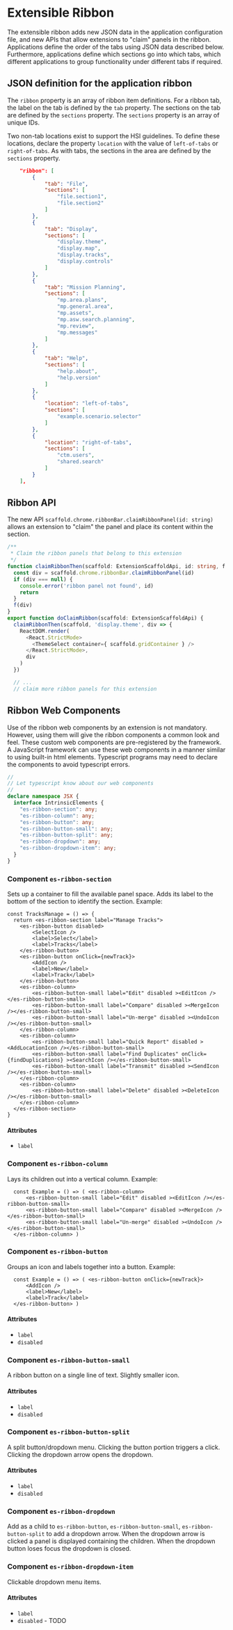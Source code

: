 # Extensible Ribbon

The extensible ribbon adds new JSON data in the application configuration file,
and new APIs that allow extensions to "claim" panels in the ribbon.
Applications define the order of the tabs using JSON data described below.
Furthermore, applications define which sections go into which tabs, which different
applications to group functionality under different tabs if required.

## JSON definition for the application ribbon

The `ribbon` property is an array of ribbon item definitions.
For a ribbon tab, the label on the tab is defined by the `tab` property.
The sections on the tab are defined by the `sections` property. 
The `sections` property is an array of unique IDs.

Two non-tab locations exist to support the HSI guidelines.
To define these locations, declare the property `location`
with the value of `left-of-tabs` or `right-of-tabs`.
As with tabs, the sections in the area are defined by the `sections` property. 

```json
    "ribbon": [
        {
            "tab": "File",
            "sections": [
                "file.section1",
                "file.section2"
            ]
        },
        {
            "tab": "Display",
            "sections": [
                "display.theme",
                "display.map",
                "display.tracks",
                "display.controls"
            ]
        },
        { 
            "tab": "Mission Planning", 
            "sections": [
                "mp.area.plans",
                "mp.general.area",
                "mp.assets",
                "mp.asw.search.planning",
                "mp.review",
                "mp.messages"
            ]
        },
        {
            "tab": "Help",
            "sections": [
                "help.about",
                "help.version"
            ]
        },
        {
            "location": "left-of-tabs",
            "sections": [
                "example.scenario.selector"
            ]
        },
        {
            "location": "right-of-tabs",
            "sections": [
                "ctm.users",
                "shared.search"
            ]
        }
    ],
```

## Ribbon API

The new API `scaffold.chrome.ribbonBar.claimRibbonPanel(id: string)` allows an extension to "claim" the panel 
and place its content within the section.

```ts
/**
 * Claim the ribbon panels that belong to this extension
 */
function claimRibbonThen(scaffold: ExtensionScaffoldApi, id: string, f: (div: HTMLDivElement) => void) {
  const div = scaffold.chrome.ribbonBar.claimRibbonPanel(id)
  if (div === null) {
    console.error('ribbon panel not found', id)
    return
  }
  f(div)
}
export function doClaimRibbon(scaffold: ExtensionScaffoldApi) {
  claimRibbonThen(scaffold, 'display.theme', div => {
    ReactDOM.render(
      <React.StrictMode>
        <ThemeSelect container={ scaffold.gridContainer } />
      </React.StrictMode>,
      div
    )
  })

  // ...
  // claim more ribbon panels for this extension

```

## Ribbon Web Components

Use of the ribbon web components by an extension is not mandatory.
However, using them will give the ribbon components a common look and feel.
These custom web components are pre-registered by the framework.
A JavaScript framework can use these web components in a manner similar to using built-in html elements.
Typescript programs may need to declare the components to avoid typescript errors.

```ts
//
// Let typescript know about our web components
//
declare namespace JSX {
  interface IntrinsicElements {
    "es-ribbon-section": any;
    "es-ribbon-column": any;
    "es-ribbon-button": any;
    "es-ribbon-button-small": any;
    "es-ribbon-button-split": any;
    "es-ribbon-dropdown": any;
    "es-ribbon-dropdown-item": any;
  }
}
```

### Component `es-ribbon-section`

Sets up a container to fill the available panel space.
Adds its label to the bottom of the section to identify the section.
Example:
```tsx
const TracksManage = () => {
  return <es-ribbon-section label="Manage Tracks">
    <es-ribbon-button disabled>
        <SelectIcon />
        <label>Select</label>
        <label>Tracks</label>
    </es-ribbon-button>
    <es-ribbon-button onClick={newTrack}>
        <AddIcon />
        <label>New</label>
        <label>Track</label>
    </es-ribbon-button>
    <es-ribbon-column>
        <es-ribbon-button-small label="Edit" disabled ><EditIcon /></es-ribbon-button-small>
        <es-ribbon-button-small label="Compare" disabled ><MergeIcon /></es-ribbon-button-small>
        <es-ribbon-button-small label="Un-merge" disabled ><UndoIcon /></es-ribbon-button-small>
    </es-ribbon-column>
    <es-ribbon-column>
        <es-ribbon-button-small label="Quick Report" disabled ><AddLocationIcon /></es-ribbon-button-small>
        <es-ribbon-button-small label="Find Duplicates" onClick={findDuplications} ><SearchIcon /></es-ribbon-button-small>
        <es-ribbon-button-small label="Transmit" disabled ><SendIcon /></es-ribbon-button-small>
    </es-ribbon-column>
    <es-ribbon-column>
        <es-ribbon-button-small label="Delete" disabled ><DeleteIcon /></es-ribbon-button-small>
    </es-ribbon-column>
  </es-ribbon-section>
}
```

#### Attributes

* `label`

### Component `es-ribbon-column`

Lays its children out into a vertical column. Example:
```tsx
  const Example = () => ( <es-ribbon-column>
      <es-ribbon-button-small label="Edit" disabled ><EditIcon /></es-ribbon-button-small>
      <es-ribbon-button-small label="Compare" disabled ><MergeIcon /></es-ribbon-button-small>
      <es-ribbon-button-small label="Un-merge" disabled ><UndoIcon /></es-ribbon-button-small>
  </es-ribbon-column> )

```

### Component `es-ribbon-button`

Groups an icon and labels together into a button. Example:

```tsx
  const Example = () => ( <es-ribbon-button onClick={newTrack}>
      <AddIcon />
      <label>New</label>
      <label>Track</label>
  </es-ribbon-button> )
```
#### Attributes

* `label`
* `disabled` 

### Component `es-ribbon-button-small`

A ribbon button on a single line of text.
Slightly smaller icon.

#### Attributes

* `label`
* `disabled` 

### Component `es-ribbon-button-split`

A split button/dropdown menu.
Clicking the button portion triggers a click.
Clicking the dropdown arrow opens the dropdown.

#### Attributes

* `label`
* `disabled` 

### Component `es-ribbon-dropdown`

Add as a child to `es-ribbon-button`, `es-ribbon-button-small`, `es-ribbon-button-split` to add a dropdown arrow. 
When the dropdown arrow is clicked a panel is displayed containing the children.
When the dropdown button loses focus the dropdown is closed.

### Component `es-ribbon-dropdown-item`

Clickable dropdown menu items.

#### Attributes

* `label`
* `disabled` - TODO
